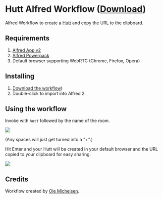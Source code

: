 Hutt Alfred Workflow ([Download](https://raw.github.com/omichelsen/hutt-alfred/master/hutt.alfredworkflow))
=========================================

Alfred Workflow to create a [Hutt](https://hu.tt) and copy the URL to the clipboard.

## Requirements

1. [Alfred App v2](http://www.alfredapp.com/#download)
2. [Alfred Powerpack](https://buy.alfredapp.com/)
3. Default browser supporting WebRTC (Chrome, Firefox, Opera)


## Installing

1. [Download the workflow](https://raw.github.com/omichelsen/hutt-alfred/master/hutt.alfredworkflow))
2. Double-click to import into Alfred 2.


## Using the workflow

Invoke with ``hutt`` followed by the name of the room.

![](https://i.cloudup.com/wXsKXSBwcF-3000x3000.png)

(Any spaces will just get turned into a "+".)

Hit Enter and your Hutt will be created in your default browser and the URL copied to your clipboard for easy sharing.

![](https://i.cloudup.com/EdAycBs8cC-1200x1200.png)


## Credits

Workflow created by [Ole Michelsen](http://twitter.com/omichelsen).
